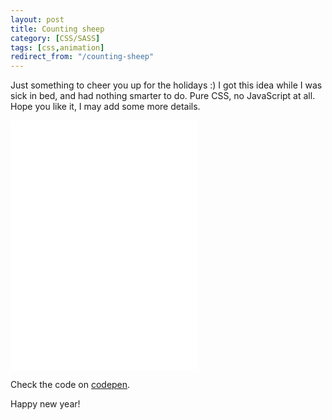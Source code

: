 ```yaml
---
layout: post
title: Counting sheep
category: [CSS/SASS]
tags: [css,animation]
redirect_from: "/counting-sheep"
---
```


Just something to cheer you up for the holidays :)
I got this idea while I was sick in bed, and had nothing smarter to do.
Pure CSS, no JavaScript at all. Hope you like it, I may add some more details.

<iframe
height='400px'
scrolling='no'
src='//codepen.io/stanko/embed/BQgZda/?height=400&theme-id=light&default-tab=result' frameborder='no'
allowtransparency='true'
allowfullscreen='true'>
See the Pen <a href='http://codepen.io/stanko/pen/BQgZda/'>Counting sheep</a> by Stanko (<a href='http://codepen.io/stanko'>@stanko</a>) on <a href='http://codepen.io'>CodePen</a>.
</iframe>

Check the code on [codepen](http://codepen.io/stanko/pen/BQgZda/).

Happy new year!
